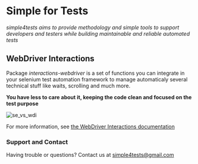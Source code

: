 # Simple for Tests
*simple4tests aims to provide methodology and simple tools to support developers and testers while building maintainable
and reliable automated tests*

## WebDriver Interactions
Package *interactions-webdriver* is a set of functions you can integrate in your selenium test automation framework to manage
automaticaly several technical stuff like waits, scrolling and much more.

**You have less to care about it, keeping the code clean and focused on the test purpose**

![se_vs_wdi](https://simple4tests.github.io/interactions-webdriver/assets/images/se_vs_wdi.png)

For more information, see [the WebDriver Interactions documentation](https://simple4tests.github.io/interactions-webdriver/)

### Support and Contact
Having trouble or questions? Contact us at simple4tests@gmail.com
